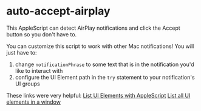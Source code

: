 # auto-accept-airplay
This AppleScript can detect AirPlay notifications and click the Accept button so you don't have to. 

You can customize this script to work with other Mac notifications! You will just have to:

1. change `notificationPhrase` to some text that is in the notification you'd like to interact with
2. configure the UI Element path in the `try` statement to your notification's UI groups

These links were very helpful:
[List UI Elements with AppleScript](https://stackoverflow.com/questions/42231133/use-applescript-to-list-the-names-of-all-ui-elements-in-a-window-gui-scripting)
[List all UI elements in a window](https://discussions.apple.com/thread/4390028?sortBy=best)
